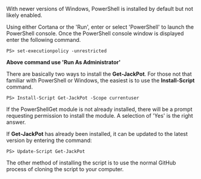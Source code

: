 With newer versions of Windows, PowerShell is installed by default but not likely enabled.

Using either Cortana or the 'Run', enter or select 'PowerShell' to launch the PowerShell console. Once the PowerShell console window is displayed enter the following command.

    PS> set-executionpolicy -unrestricted

**Above command use 'Run As Administrator'**

There are basically two ways to install the **Get-JackPot**.  For those not that familiar with PowerShell or Windows, the easiest is to use the **Install-Script** command.

    PS> Install-Script Get-JackPot -Scope currentuser

If the PowerShellGet module is not already installed, there will be a prompt requesting permission to install the module. A selection of 'Yes' is the right answer.

If **Get-JackPot** has already been installed, it can be updated to the latest version by entering the command:
    
    PS> Update-Script Get-JackPot

The other method of installing the script is to use the normal GitHub process of cloning the script to your computer.
